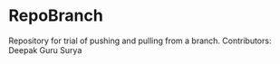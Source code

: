 # RepoBranch
Repository for trial of pushing and pulling from a branch.
Contributors:
Deepak
Guru
Surya
